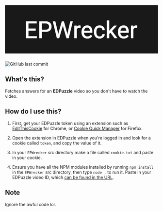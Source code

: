 # ![Image](assets/banner.png)
![GitHub last commit](https://img.shields.io/github/last-commit/flyxn/EPWrecker?color=333333)


## What's this?
Fetches answers for an **EDPuzzle** video so you don't have to watch the video.

## How do I use this?
1. First, get your EDPuzzle token using an extension such as [EditThisCookie](https://chrome.google.com/webstore/detail/editthiscookie/fngmhnnpilhplaeedifhccceomclgfbg) for Chrome, or [Cookie Quick Manager](https://addons.mozilla.org/en-US/firefox/addon/cookie-quick-manager/) for Firefox.

2. Open the extension in EDPuzzle when you're logged in and look for a cookie called `token`, and copy the value of it. 

3. In your `EPWrecker` src directory make a file called `cookie.txt` and paste in your cookie. 

4. Ensure you have all the NPM modules installed by running `npm install` in the `EPWrecker` src directory, then type `node .` to run it. Paste in your EDPuzzle video ID, which [can be found in the URL](assets/videoid.png).

## Note
Ignore the awful code lol.
